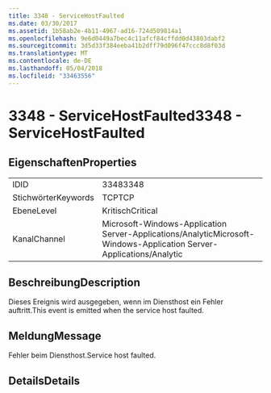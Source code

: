 ```yaml
---
title: 3348 - ServiceHostFaulted
ms.date: 03/30/2017
ms.assetid: 1b58ab2e-4b11-4967-ad16-724d509814a1
ms.openlocfilehash: 9e6d0449a7bec4c11afcf84cffdd0d43803dabf2
ms.sourcegitcommit: 3d5d33f384eeba41b2dff79d096f47ccc8d8f03d
ms.translationtype: MT
ms.contentlocale: de-DE
ms.lasthandoff: 05/04/2018
ms.locfileid: "33463556"
---
```

# <a name="3348---servicehostfaulted"></a><span data-ttu-id="e8015-102">3348 - ServiceHostFaulted</span><span class="sxs-lookup"><span data-stu-id="e8015-102">3348 - ServiceHostFaulted</span></span>
## <a name="properties"></a><span data-ttu-id="e8015-103">Eigenschaften</span><span class="sxs-lookup"><span data-stu-id="e8015-103">Properties</span></span>  
  
|||  
|-|-|  
|<span data-ttu-id="e8015-104">ID</span><span class="sxs-lookup"><span data-stu-id="e8015-104">ID</span></span>|<span data-ttu-id="e8015-105">3348</span><span class="sxs-lookup"><span data-stu-id="e8015-105">3348</span></span>|  
|<span data-ttu-id="e8015-106">Stichwörter</span><span class="sxs-lookup"><span data-stu-id="e8015-106">Keywords</span></span>|<span data-ttu-id="e8015-107">TCP</span><span class="sxs-lookup"><span data-stu-id="e8015-107">TCP</span></span>|  
|<span data-ttu-id="e8015-108">Ebene</span><span class="sxs-lookup"><span data-stu-id="e8015-108">Level</span></span>|<span data-ttu-id="e8015-109">Kritisch</span><span class="sxs-lookup"><span data-stu-id="e8015-109">Critical</span></span>|  
|<span data-ttu-id="e8015-110">Kanal</span><span class="sxs-lookup"><span data-stu-id="e8015-110">Channel</span></span>|<span data-ttu-id="e8015-111">Microsoft-Windows-Application Server-Applications/Analytic</span><span class="sxs-lookup"><span data-stu-id="e8015-111">Microsoft-Windows-Application Server-Applications/Analytic</span></span>|  
  
## <a name="description"></a><span data-ttu-id="e8015-112">Beschreibung</span><span class="sxs-lookup"><span data-stu-id="e8015-112">Description</span></span>  
 <span data-ttu-id="e8015-113">Dieses Ereignis wird ausgegeben, wenn im Diensthost ein Fehler auftritt.</span><span class="sxs-lookup"><span data-stu-id="e8015-113">This event is emitted when the service host faulted.</span></span>  
  
## <a name="message"></a><span data-ttu-id="e8015-114">Meldung</span><span class="sxs-lookup"><span data-stu-id="e8015-114">Message</span></span>  
 <span data-ttu-id="e8015-115">Fehler beim Diensthost.</span><span class="sxs-lookup"><span data-stu-id="e8015-115">Service host faulted.</span></span>  
  
## <a name="details"></a><span data-ttu-id="e8015-116">Details</span><span class="sxs-lookup"><span data-stu-id="e8015-116">Details</span></span>
